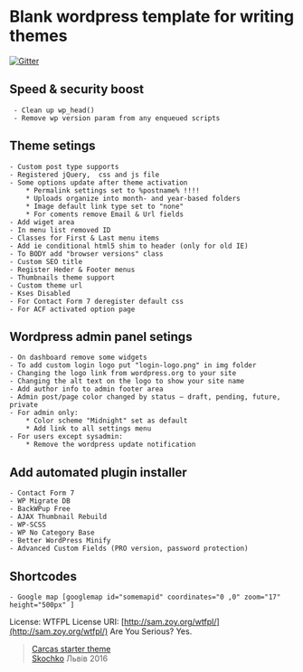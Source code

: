 # Blank wordpress template for writing themes
[![Gitter](https://badges.gitter.im/Join%20Chat.svg)](https://gitter.im/vskochko/carcas?utm_source=badge&utm_medium=badge&utm_campaign=pr-badge&utm_content=body_badge)

## Speed & security boost

```
 - Clean up wp_head()
 - Remove wp version param from any enqueued scripts
```

## Theme setings

```
- Custom post type supports
- Registered jQuery,  css and js file
- Some options update after theme activation
    * Permalink settings set to %postname% !!!!
    * Uploads organize into month- and year-based folders
    * Image default link type set to "none"
    * For coments remove Email & Url fields
- Add wiget area
- In menu list removed ID
- Classes for First & Last menu items
- Add ie conditional html5 shim to header (only for old IE)
- To BODY add "browser versions" class
- Custom SEO title
- Register Heder & Footer menus
- Thumbnails theme support
- Custom theme url
- Kses Disabled
- For Contact Form 7 deregister default css
- For ACF activated option page
```

## Wordpress admin panel setings

```
- On dashboard remove some widgets
- To add custom login logo put "login-logo.png" in img folder
- Changing the logo link from wordpress.org to your site
- Changing the alt text on the logo to show your site name
- Add author info to admin footer area
- Admin post/page color changed by status – draft, pending, future, private
- For admin only:
    * Color scheme "Midnight" set as default
    * Add link to all settings menu
- For users except sysadmin:
    * Remove the wordpress update notification
```

## Add automated plugin installer

```
- Contact Form 7
- WP Migrate DB
- BackWPup Free
- AJAX Thumbnail Rebuild
- WP-SCSS
- WP No Category Base
- Better WordPress Minify
- Advanced Custom Fields (PRO version, password protection)
```

## Shortcodes

```
- Google map [googlemap id="somemapid" coordinates="0 ,0" zoom="17" height="500px" ]
```

License: WTFPL License URI: [http://sam.zoy.org/wtfpl/](http://sam.zoy.org/wtfpl/) Are You Serious? Yes.

>  [Carcas starter theme](https://github.com/vskochko/carcas) <br />  [Skochko](https://www.facebook.com/skochko)  Львів 2016
